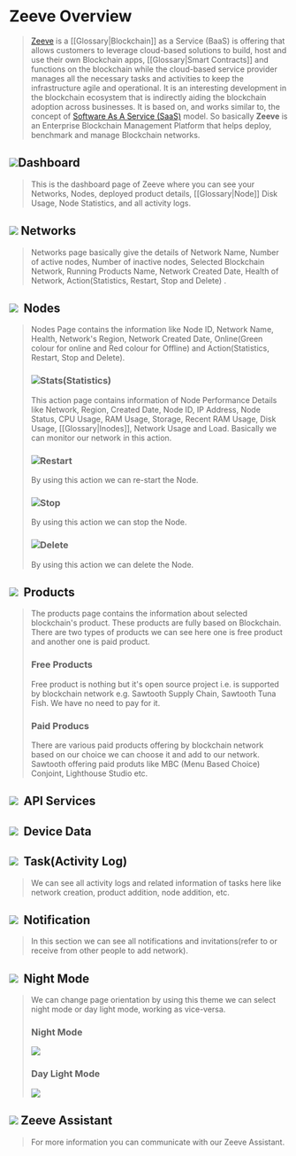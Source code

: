 # Zeeve Overview

> [Zeeve](https://www.zeeve.io/) is a [[Glossary|Blockchain]] as a Service (BaaS) is offering that allows customers to leverage cloud-based solutions to build, host and use their own Blockchain apps, [[Glossary|Smart Contracts]] and functions on the blockchain while the cloud-based service provider manages all the necessary tasks and activities to keep the infrastructure agile and operational. It is an interesting development in the blockchain ecosystem that is indirectly aiding the blockchain adoption across businesses. It is based on, and works similar to, the concept of [Software As A Service (SaaS)](https://en.wikipedia.org/wiki/Software_as_a_service) model.
> So basically **Zeeve** is an Enterprise Blockchain Management Platform that helps deploy, benchmark and manage Blockchain networks.

## ![](Dashboard.png)**Dashboard**

> This is the dashboard page of Zeeve where you can see your Networks, Nodes, deployed product details, [[Glossary|Node]] Disk Usage, Node Statistics, and all activity logs.

## ![](Networks.png) **Networks**

> Networks page basically give the details of Network Name, Number of active nodes, Number of inactive nodes, Selected Blockchain Network, Running Products Name, Network Created Date, Health of Network, Action(Statistics, Restart, Stop and Delete) .

## ![](Nodes.jpg)  **Nodes**

> Nodes Page contains the information like Node ID, Network Name, Health, Network's Region, Network Created Date, Online(Green colour for online and Red colour for Offline) and Action(Statistics, Restart, Stop and Delete).
> 
> ### ![](stats%20bar.jpg)**Stats(Statistics)**
> 
> This action page contains information of Node Performance Details like Network, Region, Created Date, Node ID, IP Address, Node Status, CPU Usage, RAM Usage, Storage, Recent RAM Usage, Disk Usage, [[Glossary|Inodes]], Network Usage and Load. Basically we can monitor our network in this action.
> 
> ### ![](restart.jpg)**Restart**
> 
> By using this action we can re-start the Node.
> 
> ### ![](stop.jpg)**Stop**
> 
> By using this action we can stop the Node.
> 
> ### ![](delete.jpg)**Delete**
> 
> By using this action we can delete the Node.

## ![](products.png)  **Products**

> The products page contains the information about selected blockchain's product. These products are fully based on Blockchain. There are two types of products we can see here one is free product and another one is paid product.
> 
> ### **Free Products**
> 
> Free product is nothing but it's open source project i.e. is supported by blockchain network e.g. Sawtooth Supply Chain, Sawtooth Tuna Fish. We have no need to pay for it.
> 
> ### **Paid Producs**
> 
> There are various paid products offering by blockchain network based on our choice we can choose it and add to our network.
> Sawtooth offering paid produts like MBC (Menu Based Choice) Conjoint, Lighthouse Studio etc.

## ![](Apis.png)  **API Services**

## ![](Device%20Data.png)  **Device Data**

## ![](task_icon.png)  **Task**(Activity Log)

> We can see all activity logs and related information of tasks here like network creation, product addition, node addition, etc.

## ![](notification_icon.png)  **Notification**

> In this section we can see all notifications and invitations(refer to or receive from other people to add network).

## ![](night%20mode.png)  **Night Mode**

> We can change page orientation by using this theme we can select night mode or day light mode, working as vice-versa.
> 
> ### Night Mode
> 
> ![](night%20mode%20theme.png)
> 
> ### Day Light Mode
> 
> ![](day%20light%20mode.png)

## ![](chatbot.png) Zeeve Assistant

> For more information you can communicate with our Zeeve Assistant.